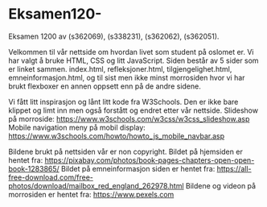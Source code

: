 # Eksamen120- 

Eksamen 1200
av (s362069), (s338231), (s362062), (s362051).

Velkommen til vår nettside om hvordan livet som student på oslomet er.
Vi har valgt å bruke HTML, CSS og litt JavaScript.
Siden består av 5 sider som er linket sammen. 
index.html, refleksjoner.html, tilgjengelighet.html, emneinformasjon.html,
og til sist men ikke minst morrosiden hvor vi har brukt flexboxer en annen oppsett 
enn på de andre sidene.

Vi fått litt inspirasjon og lånt litt kode fra W3Schools.
Den er ikke bare klippet og limt inn men også forstått og endret etter vår nettside.
Slideshow på morroside: https://www.w3schools.com/w3css/w3css_slideshow.asp
Mobile navigation meny på mobil display: https://www.w3schools.com/howto/howto_js_mobile_navbar.asp

Bildene brukt på nettsiden vår er non copyright.
Bildet på hjemsiden er hentet fra: https://pixabay.com/photos/book-pages-chapters-open-open-book-1283865/
Bildet på emneinformasjon siden er hentet fra: https://all-free-download.com/free-photos/download/mailbox_red_england_262978.html
Bildene og videon på morrosiden er hentet fra: https://www.pexels.com


